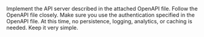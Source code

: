 Implement the API server described in the attached OpenAPI file.
Follow the OpenAPI file closely.
Make sure you use the authentication specified in the OpenAPI file.
At this time, no persistence, logging, analytics, or caching is needed.
Keep it very simple.

